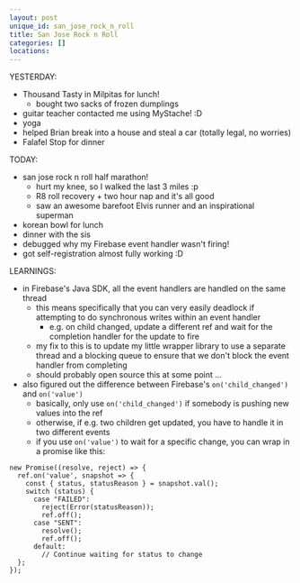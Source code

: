 ```yaml
---
layout: post
unique_id: san_jose_rock_n_roll
title: San Jose Rock n Roll
categories: []
locations: 
---
```


YESTERDAY:
* Thousand Tasty in Milpitas for lunch!
  * bought two sacks of frozen dumplings
* guitar teacher contacted me using MyStache! :D
* yoga
* helped Brian break into a house and steal a car (totally legal, no worries)
* Falafel Stop for dinner

TODAY:
* san jose rock n roll half marathon!
  * hurt my knee, so I walked the last 3 miles :p
  * R8 roll recovery + two hour nap and it's all good
  * saw an awesome barefoot Elvis runner and an inspirational superman
* korean bowl for lunch
* dinner with the sis
* debugged why my Firebase event handler wasn't firing!
* got self-registration almost fully working :D

LEARNINGS:
* in Firebase's Java SDK, all the event handlers are handled on the same thread
  * this means specifically that you can very easily deadlock if attempting to do synchronous writes within an event handler
    * e.g. on child changed, update a different ref and wait for the completion handler for the update to fire
  * my fix to this is to update my little wrapper library to use a separate thread and a blocking queue to ensure that we don't block the event handler from completing
  * should probably open source this at some point ...
* also figured out the difference between Firebase's `on('child_changed')` and `on('value')`
  * basically, only use `on('child_changed')` if somebody is pushing new values into the ref
  * otherwise, if e.g. two children get updated, you have to handle it in two different events
  * if you use `on('value')` to wait for a specific change, you can wrap in a promise like this:

```
new Promise((resolve, reject) => {
  ref.on('value', snapshot => {
    const { status, statusReason } = snapshot.val();
    switch (status) {
      case "FAILED":
        reject(Error(statusReason));
        ref.off();
      case "SENT":
        resolve();
        ref.off();
      default:
        // Continue waiting for status to change
  };
});
```
